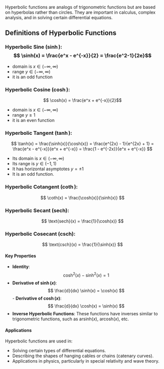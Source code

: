 Hyperbolic functions are analogs of trigonometric functions but are based on hyperbolas rather than circles. They are important in calculus, complex analysis, and in solving certain differential equations.
## Definitions of Hyperbolic Functions
### **Hyperbolic Sine** ($\sinh$):$$ \sinh(x) = \frac{e^x - e^{-x}}{2} = \frac{e^2-1}{2e}$$
- domain is $x \in (-\infty, \infty)$
- range $y \in (-\infty, \infty)$
- it is an odd function
### **Hyperbolic Cosine** ($\cosh$):
$$ \cosh(x) = \frac{e^x + e^{-x}}{2}$$
- domain is $x \in (-\infty, \infty)$
- range $y\geq 1$
- it is an even function
### **Hyperbolic Tangent** ($\tanh$):
$$ \tanh(x) = \frac{\sinh(x)}{\cosh(x)} = \frac{e^{2x} - 1}{e^{2x} + 1} = \frac{e^x - e^{-x}}{e^x + e^{-x}} = \frac{1 - e^{-2x}}{e^x + e^{-x}} $$
- Its domain is $x \in (-\infty, \infty)$
- Its range is $y \in (-1, 1)$
- It has horizontal asymptotes $y = \pm1$
- It is an odd function.
### **Hyperbolic Cotangent** ($\coth$):
$$ \coth(x) = \frac{\cosh(x)}{\sinh(x)} $$
### **Hyperbolic Secant** ($\text{sech}$):
$$ \text{sech}(x) = \frac{1}{\cosh(x)} $$
### **Hyperbolic Cosecant** ($\text{csch}$):
$$ \text{csch}(x) = \frac{1}{\sinh(x)} $$
#### Key Properties
- **Identity**: $$ \cosh^2(x) - \sinh^2(x) = 1 $$  
- **Derivative of $\sinh(x)$**:   $$ \frac{d}{dx} \sinh(x) = \cosh(x) $$- **Derivative of $\cosh(x)$**:   $$ \frac{d}{dx} \cosh(x) = \sinh(x) $$
- **Inverse Hyperbolic Functions**: These functions have inverses similar to trigonometric functions, such as $\text{arsinh}(x)$, $\text{arcosh}(x)$, etc.
#### Applications
Hyperbolic functions are used in:
- Solving certain types of differential equations.
- Describing the shapes of hanging cables or chains (catenary curves).
- Applications in physics, particularly in special relativity and wave theory.
